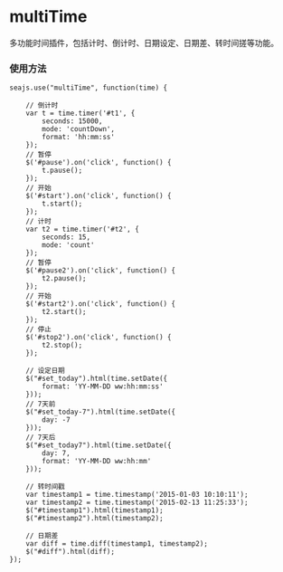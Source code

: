 # multiTime
多功能时间插件，包括计时、倒计时、日期设定、日期差、转时间搓等功能。

### 使用方法
	seajs.use("multiTime", function(time) {

        // 倒计时
        var t = time.timer('#t1', {
            seconds: 15000,
            mode: 'countDown',
            format: 'hh:mm:ss'
        });
		// 暂停
        $('#pause').on('click', function() {
            t.pause();
        });
		// 开始
        $('#start').on('click', function() {
            t.start();
        });
		// 计时
        var t2 = time.timer('#t2', {
            seconds: 15,
            mode: 'count'
        });
		// 暂停
        $('#pause2').on('click', function() {
            t2.pause();
        });
		// 开始
        $('#start2').on('click', function() {
            t2.start();
        });
		// 停止
        $('#stop2').on('click', function() {
            t2.stop();
        });

        // 设定日期
        $("#set_today").html(time.setDate({
            format: 'YY-MM-DD ww:hh:mm:ss'
        }));
		// 7天前
        $("#set_today-7").html(time.setDate({
            day: -7
        }));
		// 7天后
        $("#set_today7").html(time.setDate({
            day: 7,
            format: 'YY-MM-DD ww:hh:mm'
        }));

        // 转时间戳
        var timestamp1 = time.timestamp('2015-01-03 10:10:11');
        var timestamp2 = time.timestamp('2015-02-13 11:25:33');
        $("#timestamp1").html(timestamp1);
        $("#timestamp2").html(timestamp2);

        // 日期差
        var diff = time.diff(timestamp1, timestamp2);
        $("#diff").html(diff);
    });
